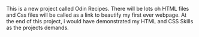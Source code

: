 This is a new project called Odin Recipes. There will be lots oh HTML files and Css files will be called as a link to beautify my first ever webpage. At the end of this project, i would have demonstrated my HTML and CSS Skills as the projects demands.
